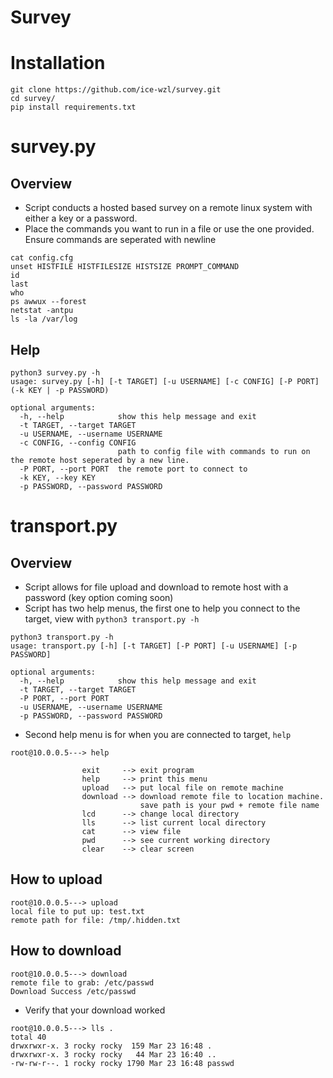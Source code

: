 # Survey
# Installation 
````
git clone https://github.com/ice-wzl/survey.git
cd survey/
pip install requirements.txt
````
# survey.py
## Overview
- Script conducts a hosted based survey on a remote linux system with either a key or a password.  
- Place the commands you want to run in a file or use the one provided.  Ensure commands are seperated with newline
````
cat config.cfg 
unset HISTFILE HISTFILESIZE HISTSIZE PROMPT_COMMAND
id
last
who
ps awwux --forest 
netstat -antpu 
ls -la /var/log
````
## Help
````
python3 survey.py -h
usage: survey.py [-h] [-t TARGET] [-u USERNAME] [-c CONFIG] [-P PORT] (-k KEY | -p PASSWORD)

optional arguments:
  -h, --help            show this help message and exit
  -t TARGET, --target TARGET
  -u USERNAME, --username USERNAME
  -c CONFIG, --config CONFIG
                        path to config file with commands to run on the remote host seperated by a new line.
  -P PORT, --port PORT  the remote port to connect to
  -k KEY, --key KEY
  -p PASSWORD, --password PASSWORD
````
# transport.py
## Overview
- Script allows for file upload and download to remote host with a password (key option coming soon)
- Script has two help menus, the first one to help you connect to the target, view with `python3 transport.py -h`
````
python3 transport.py -h
usage: transport.py [-h] [-t TARGET] [-P PORT] [-u USERNAME] [-p PASSWORD]

optional arguments:
  -h, --help            show this help message and exit
  -t TARGET, --target TARGET
  -P PORT, --port PORT
  -u USERNAME, --username USERNAME
  -p PASSWORD, --password PASSWORD
````
- Second help menu is for when you are connected to target, `help`
````
root@10.0.0.5---> help

                exit     --> exit program
                help     --> print this menu
                upload   --> put local file on remote machine
                download --> download remote file to location machine. 
                             save path is your pwd + remote file name 
                lcd      --> change local directory
                lls      --> list current local directory
                cat      --> view file
                pwd      --> see current working directory 
                clear    --> clear screen
````
## How to upload 
````
root@10.0.0.5---> upload
local file to put up: test.txt
remote path for file: /tmp/.hidden.txt
````
## How to download 
````
root@10.0.0.5---> download
remote file to grab: /etc/passwd
Download Success /etc/passwd
````
- Verify that your download worked 
````
root@10.0.0.5---> lls .
total 40
drwxrwxr-x. 3 rocky rocky  159 Mar 23 16:48 .
drwxrwxr-x. 3 rocky rocky   44 Mar 23 16:40 ..
-rw-rw-r--. 1 rocky rocky 1790 Mar 23 16:48 passwd
````

